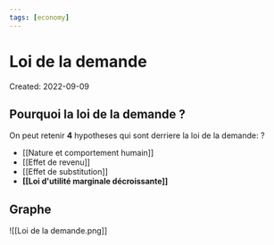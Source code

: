 ```yaml
---
tags: [economy]
---
```

# Loi de la demande
Created: 2022-09-09

## Pourquoi la loi de la demande ?
On peut retenir **4** hypotheses qui sont derriere la loi de la demande:
?
- [[Nature et comportement humain]]
- [[Effet de revenu]]
- [[Effet de substitution]]
- **[[Loi d'utilité marginale décroissante]]** 
<!--SR:!2023-11-11,6,130-->

## Graphe

![[Loi de la demande.png]]
